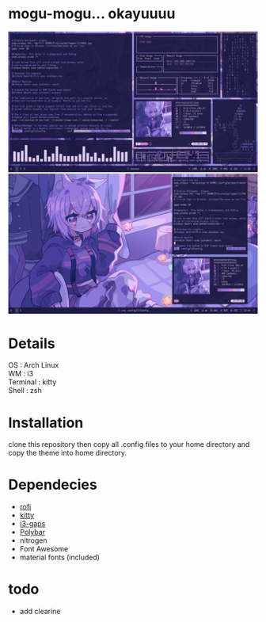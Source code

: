 # mogu-mogu... okayuuuu


![enter image description here](https://github.com/shikikan-neko08/okayu-rice/blob/onigiri/screenshot/2021-11-21_11-10_1.png)
![enter image description here](https://github.com/shikikan-neko08/okayu-rice/blob/onigiri/screenshot/2021-12-08_12-45.png)


# Details     
OS : Arch Linux      
WM : i3     
Terminal : kitty      
Shell : zsh     

# Installation 
clone this repository then copy all .config files to your home directory and copy the theme into home directory.      

# Dependecies
 * [rofi](https://github.com/davatorium/rofi)     
 * [kitty](https://github.com/kovidgoyal/kitty)     
 * [i3-gaps](https://github.com/Airblader/i3)    
 * [Polybar](https://github.com/polybar/polybar)     
 * nitrogen     
 * Font Awesome    
 * material fonts (included)

# todo     
* add clearine
